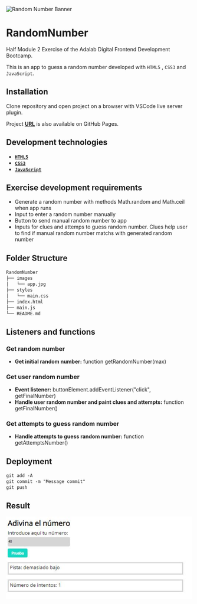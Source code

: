 ![Random Number Banner](https://media.istockphoto.com/photos/green-binary-code-matrix-background-wide-banner-picture-id898346256?k=6&m=898346256&s=170667a&w=0&h=Ta11wMZRI1X4IJeXAamhKRj-UrvH3pEMku7oEKWActQ=)

# **RandomNumber**

Half Module 2 Exercise of the Adalab Digital Frontend Development Bootcamp.

This is an app to guess a random number developed with `HTML5` , `CSS3` and `JavaScript`.

## **Installation**

Clone repository and open project on a browser with VSCode live server plugin.

Project **[URL](https://anaguerraabaroa.github.io/RandomNumber/)** is also available on GitHub Pages.

## **Development technologies**

- [**`HTML5`**](https://html.spec.whatwg.org/)
- [**`CSS3`**](https://www.w3.org/Style/CSS/)
- [**`JavaScript`**](https://www.ecma-international.org/ecma-262/)

## **Exercise development requirements**

- Generate a random number with methods Math.random and Math.ceil when app runs
- Input to enter a random number manually
- Button to send manual random number to app
- Inputs for clues and attemps to guess random number. Clues help user to find if manual random number matchs with generated random number

## **Folder Structure**

```
RandomNumber
├── images
│   └── app.jpg
├── styles
│   └── main.css
├── index.html
├── main.js
└── README.md
```

## **Listeners and functions**

### **Get random number**

- **Get initial random number:** function getRandomNumber(max)

### **Get user random number**

- **Event listener:** buttonElement.addEventListener("click", getFinalNumber)
- **Handle user random number and paint clues and attempts:** function getFinalNumber()

### **Get attempts to guess random number**

- **Handle attempts to guess random number:** function getAttemptsNumber()

## **Deployment**

```
git add -A
git commit -m "Message commit"
git push
```

## **Result**

![Random Number App](./images/app.jpg)
